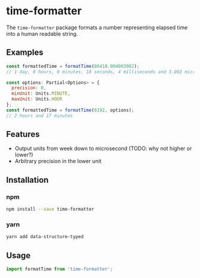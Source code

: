 # time-formatter

The `time-formatter` package formats a number representing elapsed time into a human readable string.  


## Examples

```js
const formattedTime = formatTime(86418.004003002);
// 1 day, 0 hours, 0 minutes, 18 seconds, 4 milliseconds and 3.002 microseconds

const options: Partial<Options> = {
  precision: 0,
  minUnit: Units.MINUTE,
  maxUnit: Units.HOUR
};
const formattedTime = formatTime(8192, options);
// 2 hours and 17 minutes
```

## Features
- Output units from week down to microsecond (TODO: why not higher or lower?)
- Arbitrary precision in the lower unit

## Installation

### npm

```bash
npm install --save time-formatter 
```

### yarn

```bash
yarn add data-structure-typed
```

## Usage

```js
import formatTime from 'time-formatter';
```
